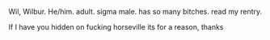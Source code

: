 Wil, Wilbur. He/him. adult. sigma male. has so many bitches. read my rentry. 

If I have you hidden on fucking horseville its for a reason, thanks
